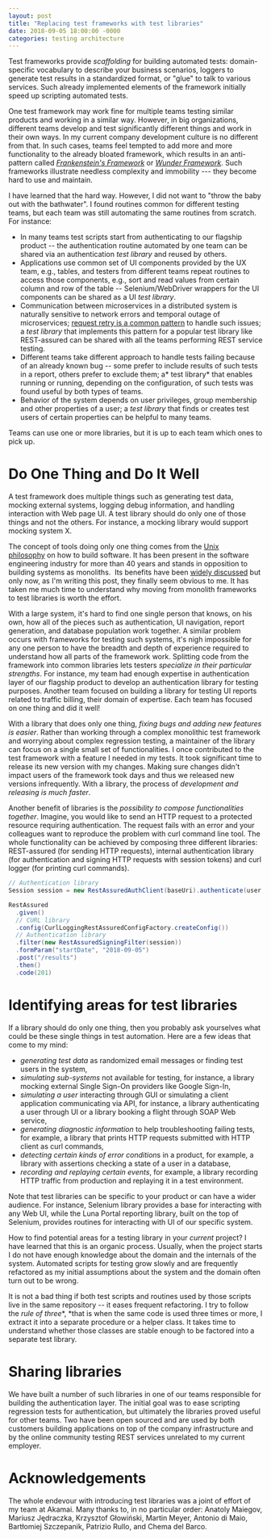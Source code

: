 ```yaml
---
layout: post
title: "Replacing test frameworks with test libraries"
date: 2018-09-05 18:00:00 -0000
categories: testing architecture
---
```



Test frameworks provide *scaffolding* for building automated tests: domain-specific vocabulary to describe your business scenarios, loggers to generate test results in a standardized format, or "glue" to talk to various services. Such already implemented elements of the framework initially speed up scripting automated tests.

One test framework may work fine for multiple teams testing similar products and working in a similar way. However, in big organizations, different teams develop and test significantly different things and work in their own ways. In my current company development culture is no different from that. In such cases, teams feel tempted to add more and more functionality to the already bloated framework, which results in an anti-pattern called [*Frankenstein's Framework*](http://thecodist.com/article/frameworks_and_frankenstein) or [*Wunder Framework*](https://www.youtube.com/watch?v=PeioFobaq94). Such frameworks illustrate needless complexity and immobility --- they become hard to use and maintain.

I have learned that the hard way. However, I did not want to "throw the baby out with the bathwater". I found routines common for different testing teams, but each team was still automating the same routines from scratch. For instance:

-   In many teams test scripts start from authenticating to our flagship product -- the authentication routine automated by one team can be shared via an authentication *test library* and reused by others.
-   Applications use common set of UI components provided by the UX team, e.g., tables, and testers from different teams repeat routines to access those components, e.g., sort and read values from certain column and row of the table -- Selenium/WebDriver wrappers for the UI components can be shared as a UI *test library*.
-   Communication between microservices in a distributed system is naturally sensitive to network errors and temporal outage of microservices; [request retry is a common pattern](https://medium.com/@butaji/practical-microservices-retry-circuit-breaker-and-compensation-transaction-3013943db0e1) to handle such issues; a *test library* that implements this pattern for a popular test library like REST-assured can be shared with all the teams performing REST service testing.
-   Different teams take different approach to handle tests failing because of an already known bug -- some prefer to include results of such tests in a report, others prefer to exclude them; a* test library* that enables running or running, depending on the configuration, of such tests was found useful by both types of teams.
-   Behavior of the system depends on user privileges, group membership and other properties of a user; a *test library* that finds or creates test users of certain properties can be helpful to many teams.

Teams can use one or more libraries, but it is up to each team which ones to pick up.

Do One Thing and Do It Well
===========================

A test framework does multiple things such as generating test data, mocking external systems, logging debug information, and handling interaction with Web page UI. A test library should do only one of those things and not the others. For instance, a mocking library would support mocking system X.

The concept of tools doing only one thing comes from the [Unix philosophy](https://en.wikipedia.org/wiki/Unix_philosophy#Do_One_Thing_and_Do_It_Well) on how to build software. It has been present in the software engineering industry for more than 40 years and stands in opposition to building systems as monoliths.  Its benefits have been [widely discussed](https://techcrunch.com/2009/08/21/do-one-thing-and-do-it-well-40-years-of-) but only now, as I'm writing this post, they finally seem obvious to me. It has taken me much time to understand why moving from monolith frameworks to test libraries is worth the effort.

With a large system, it's hard to find one single person that knows, on his own, how all of the pieces such as authentication, UI navigation, report generation, and database population work together. A similar problem occurs with frameworks for testing such systems, it's nigh impossible for any one person to have the breadth and depth of experience required to understand how all parts of the framework work. Splitting code from the framework into common libraries lets testers *specialize in their particular strengths*. For instance, my team had enough expertise in authentication layer of our flagship product to develop an authentication library for testing purposes. Another team focused on building a library for testing UI reports related to traffic billing, their domain of expertise. Each team has focused on one thing and did it well!

With a library that does only one thing, *fixing bugs and adding new features is easier*. Rather than working through a complex monolithic test framework and worrying about complex regression testing, a maintainer of the library can focus on a single small set of functionalities. I once contributed to the test framework with a feature I needed in my tests. It took significant time to release its new version with my changes. Making sure changes didn't impact users of the framework took days and thus we released new versions infrequently. With a library, the process of *development and releasing is much faster*.

Another benefit of libraries is the *possibility to compose functionalities together*. Imagine, you would like to send an HTTP request to a protected resource requiring authentication. The request fails with an error and your colleagues want to reproduce the problem with curl command line tool. The whole functionality can be achieved by composing three different libraries: REST-assured (for sending HTTP requests), internal authentication library (for authentication and signing HTTP requests with session tokens) and curl logger (for printing curl commands).

```java
// Authentication library
Session session = new RestAssuredAuthClient(baseUri).authenticate(user, password);

RestAssured
  .given()
  // CURL library
  .config(CurlLoggingRestAssuredConfigFactory.createConfig())
  // Authentication library
  .filter(new RestAssuredSigningFilter(session))
  .formParam("startDate", "2018-09-05")
  .post("/results")
  .then()
  .code(201)
```

Identifying areas for test libraries
====================================

If a library should do only one thing, then you probably ask yourselves what could be these single things in test automation. Here are a few ideas that come to my mind:

-   *generating test data* as randomized email messages or finding test users in the system,
-   *simulating sub-systems* not available for testing, for instance, a library mocking external Single Sign-On providers like Google Sign-In,
-   *simulating a user* interacting through GUI or simulating a client application communicating via API, for instance, a library authenticating a user through UI or a library booking a flight through SOAP Web service,
-   *generating diagnostic information* to help troubleshooting failing tests, for example, a library that prints HTTP requests submitted with HTTP client as curl commands,
-   *detecting certain kinds of error condition*s in a product, for example, a library with assertions checking a state of a user in a database,
-   *recording and replaying certain events*, for example, a library recording HTTP traffic from production and replaying it in a test environment.

Note that test libraries can be specific to your product or can have a wider audience. For instance, Selenium library provides a base for interacting with any Web UI, while the Luna Portal reporting library, built on the top of Selenium, provides routines for interacting with UI of our specific system.

How to find potential areas for a testing library in your *current* project? I have learned that this is an organic process. Usually, when the project starts I do not have enough knowledge about the domain and the internals of the system. Automated scripts for testing grow slowly and are frequently refactored as my initial assumptions about the system and the domain often turn out to be wrong.

It is not a bad thing if both test scripts and routines used by those scripts live in the same repository -- it eases frequent refactoring. I try to follow the *rule of three**, *that is when the same code is used three times or more, I extract it into a separate procedure or a helper class. It takes time to understand whether those classes are stable enough to be factored into a separate test library.

Sharing libraries
=================

We have built a number of such libraries in one of our teams responsible for building the authentication layer. The initial goal was to ease scripting regression tests for authentication, but ultimately the libraries proved useful for other teams. Two have been open sourced and are used by both customers building applications on top of the company infrastructure and by the online community testing REST services unrelated to my current employer.

Acknowledgements
================

The whole endevour with introducing test libraries was a joint of effort of my team at Akamai. Many thanks to, in no particular order: Anatoly Maiegov, Mariusz Jędraczka, Krzysztof Głowiński, Martin Meyer, Antonio di Maio, Bartłomiej Szczepanik, Patrizio Rullo, and Chema del Barco.
